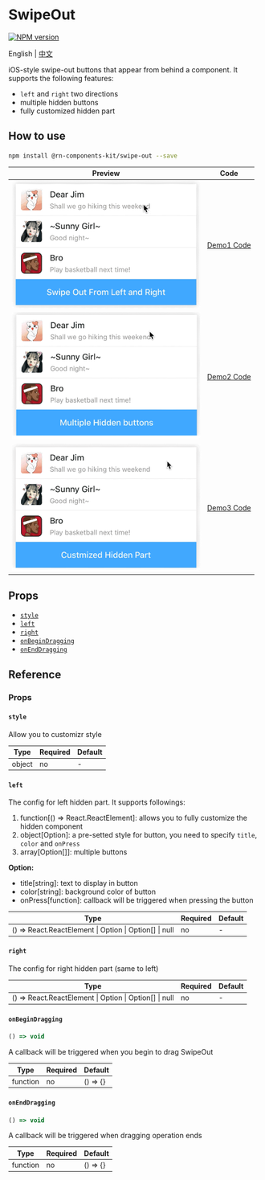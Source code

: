 # SwipeOut

[![NPM version](https://img.shields.io/npm/v/@rn-components-kit/swipe-out.svg)](https://www.npmjs.com/package/@rn-components-kit/swipe-out)

English | [中文](./README.zh-CN.md)

iOS-style swipe-out buttons that appear from behind a component. It supports the following features:

- `left` and `right` two directions
- multiple hidden buttons
- fully customized hidden part

## How to use

```bash
npm install @rn-components-kit/swipe-out --save
```

|Preview|Code|
|------------|:---------:|
|<img width="375" src="./preview/swipe-out-from-left-and-right.gif"/>|[Demo1 Code](./demos/Demo1.js)|
|<img width="375" src="./preview/multiple-hidden-buttons.gif"/>|[Demo2 Code](./demos/Demo2.js)|
|<img width="375" src="./preview/customized-hidden-part.gif"/>|[Demo3 Code](./demos/Demo3.js)|

## Props

- [`style`](#style)
- [`left`](#left)
- [`right`](#right)
- [`onBeginDragging`](#onBeginDragging)
- [`onEndDragging`](#onEndDragging)

## Reference

### Props

#### `style`

Allow you to customizr style

|Type|Required|Default|
|----|--------|-------|
|object|no|-|

#### `left`

The config for left hidden part. It supports followings:

1. function[() => React.ReactElement]: allows you to fully customize the hidden component
2. object[Option]: a pre-setted style for button, you need to specify `title`, `color` and `onPress`
3. array[Option[]]: multiple buttons

**Option:**

- title[string]: text to display in button
- color[string]: background color of button
- onPress[function]: callback will be triggered when pressing the button

|Type|Required|Default|
|----|--------|-------|
|() => React.ReactElement \| Option \| Option[] \| null|no|-|

#### `right`

The config for right hidden part (same to left)

|Type|Required|Default|
|----|--------|-------|
|() => React.ReactElement \| Option \| Option[] \| null|no|-|

#### `onBeginDragging`

```js
() => void
```

A callback will be triggered when you begin to drag SwipeOut

|Type|Required|Default|
|----|--------|-------|
|function|no|() => {}|

#### `onEndDragging`

```js
() => void
```

A callback will be triggered when dragging operation ends

|Type|Required|Default|
|----|--------|-------|
|function|no|() => {}|
